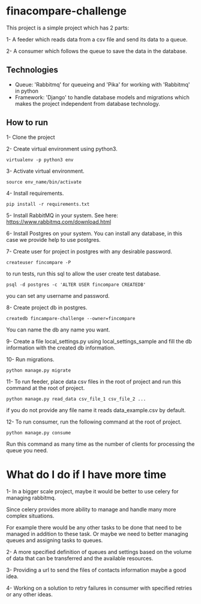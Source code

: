 # finacompare-challenge

This project is a simple project which has 2 parts:

1- A feeder which reads data from a csv file and 
send its data to a queue.

2- A consumer which follows the queue to save the data in the database.

## Technologies

- Queue: 'Rabbitmq' for queueing and 'Pika' for working with 'Rabbitmq' in python
- Framework: 'Django' to handle database models and migrations which makes the project independent from database technology.


## How to run

1- Clone the project

2- Create virtual environment using python3.

    virtualenv -p python3 env
    
3- Activate virtual environment.

    source env_name/bin/activate

4- Install requirements.
    
    pip install -r requirements.txt

5- Install RabbitMQ in your system. See here: https://www.rabbitmq.com/download.html

6- Install Postgres on your system. You can install any database, in this case we provide help to use postgres.

7- Create user for project in postgres with any desirable password.
    
    createuser fincompare -P

to run tests, run this sql to allow the user create test database.
    
    psql -d postgres -c 'ALTER USER fincompare CREATEDB'
    
you can set any username and password.

8- Create project db in postgres.
    
    createdb fincampare-challenge --owner=fincompare
    
You can name the db any name you want.

9- Create a file local_settings.py using local_settings_sample and fill the db information with the created db information.

10- Run migrations.

    python manage.py migrate

    
11- To run feeder, place data csv files in the root of project and run this command at the root of project.

    python manage.py read_data csv_file_1 csv_file_2 ...
    
if you do not provide any file name it reads data_example.csv by default.
    

12- To run consumer, run the following command at the root of project. 
    
    python manage.py consume

Run this command as many time as the number of clients for processing the queue you need.


# What do I do if I have more time

1- In a bigger scale project,  maybe it would be better to use celery for managing rabbitmq.

Since celery provides more ability to manage and handle many more complex situations. 

For example there would be any other tasks to be done that
need to be managed in addition to these task. Or maybe we need 
to better managing queues and assigning tasks to queues.

2- A more specified definition of queues and settings based on the volume 
of data that can be transferred and the available resources.

3- Providing a url to send the files of contacts information maybe a good idea.

4- Working on a solution to retry failures in consumer with specified retries or any other ideas.

